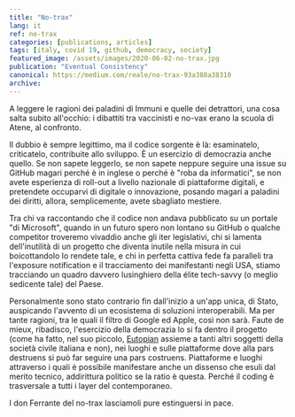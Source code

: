 ```yaml
---
title: "No-trax"
lang: it
ref: no-trax
categories: [publications, articles]
tags: [italy, covid 19, github, democracy, society]
featured_image: /assets/images/2020-06-02-no-trax.jpg
publication: "Eventual Consistency"
canonical: https://medium.com/reale/no-trax-93a388a38310
archive:
---
```


A leggere le ragioni dei paladini di Immuni e quelle dei detrattori, una cosa salta subito all'occhio: i dibattiti tra vaccinisti e no-vax erano la scuola di Atene, al confronto.

Il dubbio è sempre legittimo, ma il codice sorgente è là: esaminatelo, criticatelo, contribuite allo sviluppo. È un esercizio di democrazia anche quello. Se non sapete leggerlo, se non sapete neppure seguire una issue su GitHub magari perché è in inglese o perché è "roba da informatici", se non avete esperienza di roll-out a livello nazionale di piattaforme digitali, e pretendete occuparvi di digitale o innovazione, posando magari a paladini dei diritti, allora, semplicemente, avete sbagliato mestiere.

Tra chi va raccontando che il codice non andava pubblicato su un portale "di Microsoft", quando in un futuro spero non lontano su GitHub o qualche competitor troveremo vivaddio anche gli iter legislativi, chi si lamenta dell'inutilità di un progetto che diventa inutile nella misura in cui boicottandolo lo rendete tale, e chi in perfetta cattiva fede fa paralleli tra l'exposure notification e il tracciamento dei manifestanti negli USA, stiamo tracciando un quadro davvero lusinghiero della élite tech-savvy (o meglio sedicente tale) del Paese.

Personalmente sono stato contrario fin dall'inizio a un'app unica, di Stato, auspicando l'avvento di un ecosistema di soluzioni interoperabili. Ma per tante ragioni, tra le quali il filtro di Google ed Apple, così non sarà. Faute de mieux, ribadisco, l'esercizio della democrazia lo si fa dentro il progetto (come ha fatto, nel suo piccolo, [Eutopian](https://eutopian.eu/) assieme a tanti altri soggetti della società civile italiana e non), nei luoghi e sulle piattaforme dove alla pars destruens si può far seguire una pars costruens. Piattaforme e luoghi attraverso i quali è possibile manifestare anche un dissenso che esuli dal merito tecnico, addirittura politico se la ratio è questa. Perché il coding è trasversale a tutti i layer del contemporaneo.

I don Ferrante del no-trax lasciamoli pure estinguersi in pace.
